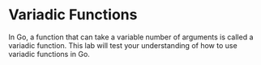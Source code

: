 # Variadic Functions

In Go, a function that can take a variable number of arguments is called a variadic function. This lab will test your understanding of how to use variadic functions in Go.
